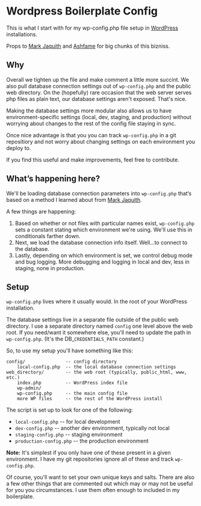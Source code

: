 # Wordpress Boilerplate Config
This is what I start with for my wp-config.php file setup in [WordPress](http://wordpress.org) installations.

Props to [Mark Jaquith](https://github.com/markjaquith) and [Ashfame](https://github.com/ashfame) for big chunks of this bizniss.

## Why
Overall we tighten up the file and make comment a little more succint. We also pull database connection settings out of `wp-config.php` and the public web directory. On the (hopefully) rare occasion that the web server serves php files as plain text, our database settings aren't exposed. That's nice.

Making the database settings more modular also allows us to have environment-specific settings (local, dev, staging, and production) without worrying about changes to the rest of the config file staying in sync. 

Once nice advantage is that you you can track `wp-config.php` in a git repositiory and not worry about changing settings on each environment you deploy to. 

If you find this useful and make improvements, feel free to contribute. 

## What’s happening here?

We'll be loading database connection parameters into `wp-config.php` that‘s based on a method I learned about from [Mark Jaquith](https://github.com/markjaquith).

A few things are happening:

1. Based on whether or not files with particular names exist, `wp-config.php` sets a constant stating which environment we're using. We'll use this in conditionals farther down.
2. Next, we load the database connection info itself. Well...to connect to the database.
3. Lastly, depending on which environment is set, we control debug mode and bug logging. More debugging and logging in local and dev, less in staging, none in production.

## Setup

`wp-config.php` lives where it usually would. In the root of your WordPress installation.

The database settings live in a separate file outside of the public web directory. I use a separate directory named `config` one level above the web root. If you need/want it somewhere else, you'll need to update the path in `wp-config.php`. (It's the DB_`CREDENTIALS_PATH` constant.)

So, to use my setup you'll have something like this:

```
config/               -- config directory  
    local-config.php  -- the local database connection settings  
web_directory/        -- the web root (typically, public_html, www, etc.)  
	index.php         -- WordPress index file  
	wp-admin/  
    wp-config.php     -- the main config file  
    more WP files     -- the rest of the WordPress install  
```

The script is set up to look for one of the following:  
 * `local-config.php`       -- for local development  
 * `dev-config.php`         -- another dev environment, typically not local   
 * `staging-config.php`     -- staging environment  
 * `production-config.php`  -- the production environment  

**Note:** It's simplest if you only have one of these present in a given environment. I have my git repositories ignore  all of these and track `wp-config.php`. 

Of course, you'll want to set your own unique keys and salts. There are also a few other things that are commented out which may or may not be useful for you you circumstances. I use them often enough to included in my boilerplate.